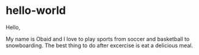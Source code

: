 # hello-world

Hello, 

My name is Obaid and I love to play sports from soccer and basketball to snowboarding.
The best thing to do after excercise is eat a delicious meal.
